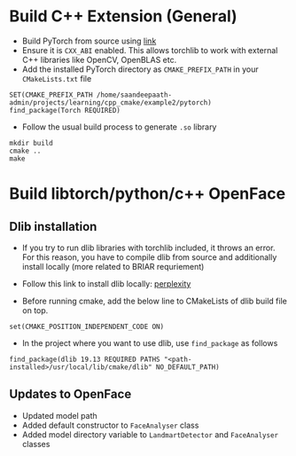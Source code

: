 

# **Build C++ Extension (General)**

* Build PyTorch from source using [link](https://github.com/pytorch/pytorch#from-source)
* Ensure it is `CXX_ABI` enabled. This allows torchlib to work with external C++ libraries like OpenCV, OpenBLAS etc.
* Add the installed PyTorch directory as `CMAKE_PREFIX_PATH` in your `CMakeLists.txt` file

```
SET(CMAKE_PREFIX_PATH /home/saandeepaath-admin/projects/learning/cpp_cmake/example2/pytorch)
find_package(Torch REQUIRED)
```

* Follow the usual build process to generate `.so` library
```
mkdir build
cmake ..
make
```


# **Build libtorch/python/c++ OpenFace**

## **Dlib installation**

  * If you try to run dlib libraries with torchlib included, it throws an error. For this reason, you have to compile dlib from source and additionally install locally (more related to BRIAR requriement)

  * Follow this link to install dlib locally: [perplexity](https://www.perplexity.ai/search/How-to-install-ejY1cIoEQfO_9YGIP0D8Wg?s=c#f290fff8-d03a-45b1-b4d8-649df13719b1)

  * Before running cmake, add the below line to CMakeLists of dlib build file on top.
  ```
  set(CMAKE_POSITION_INDEPENDENT_CODE ON)
  ```

  * In the project where you want to use dlib, use `find_package` as follows
  ```
  find_package(dlib 19.13 REQUIRED PATHS "<path-installed>/usr/local/lib/cmake/dlib" NO_DEFAULT_PATH)
  ```


## **Updates to OpenFace**

  * Updated model path
  * Added default constructor to `FaceAnalyser` class
  * Added model directory variable to `LandmartDetector` and `FaceAnalyser` classes